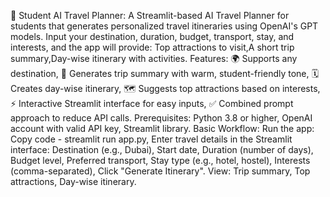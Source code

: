 🎒 Student AI Travel Planner: A Streamlit-based AI Travel Planner for students that generates personalized travel itineraries using OpenAI's GPT models. Input your destination, duration, budget, transport, stay, and interests, and the app will provide: Top attractions to visit,A short trip summary,Day-wise itinerary with activities. 
Features:
🌍 Supports any destination,
📖 Generates trip summary with warm, student-friendly tone,
🗓️ Creates day-wise itinerary,
🗺️ Suggests top attractions based on interests,
⚡ Interactive Streamlit interface for easy inputs,
✅ Combined prompt approach to reduce API calls.
Prerequisites:
Python 3.8 or higher,
OpenAI account with valid API key,
Streamlit library.
Basic Workflow:
Run the app: Copy code - streamlit run app.py,
Enter travel details in the Streamlit interface:
Destination (e.g., Dubai),
Start date,
Duration (number of days),
Budget level,
Preferred transport,
Stay type (e.g., hotel, hostel),
Interests (comma-separated),
Click "Generate Itinerary".
View:
Trip summary,
Top attractions,
Day-wise itinerary.
